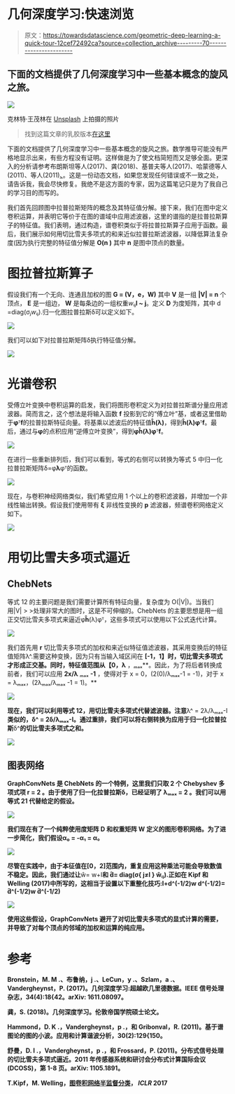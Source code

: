 # 几何深度学习:快速浏览

> 原文：<https://towardsdatascience.com/geometric-deep-learning-a-quick-tour-12cef72492ca?source=collection_archive---------70----------------------->

## 下面的文档提供了几何深度学习中一些基本概念的旋风之旅。

![](img/af74de34ae3fa6e37d14072a55372828.png)

克林特·王茂林在 [Unsplash](/s/photos/network?utm_source=unsplash&utm_medium=referral&utm_content=creditCopyText) 上拍摄的照片

> 找到这篇文章的乳胶版本[在这里](https://blog.eekosasih.com/notes/geometric-deep-learning)

下面的文档提供了几何深度学习中一些基本概念的旋风之旅。数学推导可能没有严格地显示出来，有些方程没有证明。这样做是为了使文档简短而又足够全面。更深入的分析请参考布朗斯坦等人(2017)、龚(2018)、基普夫等人(2017)、哈蒙德等人(2011)、等人(2011)[、](http://geometricdeeplearning.com/)。这是一份动态文档，如果您发现任何错误或不一致之处，请告诉我，我会尽快修复。我绝不是这方面的专家，因为这篇笔记只是为了我自己的学习目的而写的。

我们首先回顾图中拉普拉斯矩阵的概念及其特征值分解。接下来，我们在图中定义卷积运算，并表明它等价于在图的谱域中应用滤波器，这里的谱指的是拉普拉斯算子的特征值。我们表明，通过构造，谱卷积类似于将拉普拉斯算子应用于函数。最后，我们展示如何用切比雪夫多项式的和来近似拉普拉斯滤波器，以降低算法复杂度(因为执行完整的特征值分解是 **O(n )** 其中 **n** 是图中顶点的数量。

# 图拉普拉斯算子

假设我们有一个无向、连通且加权的图 **G = (V，e，W)** 其中 **V** 是一组 **|V| = n** 个顶点， **E** 是一组边， **W** 是每条边的一组权重*w*ᵢⱼ**I ~ j**。定义 **D** 为度矩阵，其中 d =diag(σⱼ*w*ᵢⱼ).归一化图拉普拉斯δ可以定义如下。

![](img/4e06ecd750dc54102801a12571463250.png)

我们可以如下对拉普拉斯矩阵δ执行特征值分解。

![](img/3cddec7db1dd09b64c185be2c41f0382.png)

# 光谱卷积

受傅立叶变换中卷积运算的启发，我们将图形卷积定义为对拉普拉斯谱分量应用滤波器。简而言之，这个想法是将输入函数 **f** 投影到它的“傅立叶”基，或者这里借助于**φ**ᵀ**f**的拉普拉斯特征向量。将基乘以滤波后的特征值**ĥ(λ)**，得到**ĥ(λ)φ**ᵀ**f**。最后，通过与**φ**的点积应用“逆傅立叶变换”，得到**φĥ(λ)φ**ᵀ**f**。

![](img/281bccf3cc7f95ffa157d7124ff3be8f.png)

在进行一些重新排列后，我们可以看到，等式的右侧可以转换为等式 5 中归一化拉普拉斯矩阵δ=φ**λ**φᵀ的函数。

![](img/e77e03185fd26069666e4c4280154269.png)

现在，与卷积神经网络类似，我们希望应用 1 个以上的卷积滤波器，并增加一个非线性输出转换。假设我们使用带有 **ξ** 非线性变换的 **p** 滤波器，频谱卷积网络定义如下。

![](img/9ecd2dbecc8b8a0c896eff402903cb56.png)

# 用切比雪夫多项式逼近

## ChebNets

等式 12 的主要问题是我们需要计算所有特征向量，复杂度为 O(|V|)。当我们用|V| > >处理非常大的图时，这是不可伸缩的。ChebNets 的主要思想是用一组正交切比雪夫多项式来逼近φ**ĥ**(λ)φᵀ，这些多项式可以使用以下公式迭代计算。

![](img/92159b1d57613b118da4102c97c31504.png)

我们首先用 **r** 切比雪夫多项式的加权和来近似特征值滤波器，其采用变换后的特征值矩阵λ^.需要这种变换，因为只有当输入域区间在 **[-1，1】**时，切比雪夫多项式才形成正交基。同时，特征值范围从**【0，λ** ，ₘₐₓ**。因此，为了将后者转换成前者，我们可以应用 **2x/λ** ₘₐₓ **-1** ，使得对于 x = 0，(2(0)/λₘₐₓ-1 = -1)，对于 x = λₘₐₓ，(2λₘₐₓ/λₘₐₓ -1 = 1)。**

**![](img/6653659792c219ef78329f48a31e7318.png)**

**现在，我们可以利用等式 12，用切比雪夫多项式代替滤波器。注意**λ^ = 2λ/λₘₐₓ-I**类似的，**δ^ = 2δ/λₘₐₓ-I**。通过重排，我们可以将右侧转换为应用于归一化拉普拉斯**δ^**的切比雪夫多项式之和。**

**![](img/52f71bcb8228d49ef9f88ecbc306cefa.png)**

## **图表网络**

**GraphConvNets 是 ChebNets 的一个特例，这里我们只取 2 个 Chebyshev 多项式项 **r = 2** 。由于使用了归一化拉普拉斯δ，已经证明了 **λₘₐₓ = 2** 。我们可以用等式 21 代替给定的假设。**

**![](img/dccb0397e87978f1bd1d79b29f66f4bd.png)**

**我们现在有了一个纯粹使用度矩阵 **D** 和权重矩阵 **W** 定义的图形卷积网络。为了进一步简化，我们假设α₀ = -α₁ = α。**

**![](img/5d36cf1b2c6f58c5feb51748c6c6fe61.png)**

**尽管在实践中，由于本征值在[0，2]范围内，重复应用这种乘法可能会导致数值不稳定。因此，我们通过让**ŵ= w+I**和 d̂= diag(σ{ j≠I } ŵᵢⱼ).正如在 Kipf 和 Welling (2017)中所写的，这相当于设置以下重整化技巧:I+d^(-1/2)w d^(-1/2)= d̂^(-1/2)w d̂^(-1/2)**

**![](img/2bdab1084600a60bcc182386d0374246.png)**

**使用这些假设，GraphConvNets 避开了对切比雪夫多项式的显式计算的需要，并导致了对每个顶点的邻域的加权和运算的纯应用。**

# **参考**

**Bronstein，M. M .、布鲁纳，j .、LeCun，y .、Szlam，a .、Vandergheynst，P. (2017)。几何深度学习:超越欧几里德数据。IEEE 信号处理杂志，34(4):18{42。arXiv: 1611.08097。**

**龚，S. (2018)。几何深度学习。伦敦帝国学院硕士论文。**

**Hammond，D. K .，Vandergheynst，p .，和 Gribonval，R. (2011)。基于谱图论的图的小波。应用和计算谐波分析，30(2):129{150。**

**舒曼，D. I .，Vandergheynst，p .，和 Frossard，P. (2011)。分布式信号处理的切比雪夫多项式逼近。2011 年传感器系统和研讨会分布式计算国际会议(DCOSS)，第 1-8 页。arXiv: 1105.1891。**

**T.Kipf，M. Welling，[图卷积网络半监督分类](https://arxiv.org/pdf/1609.02907.pdf)， *ICLR* 2017**